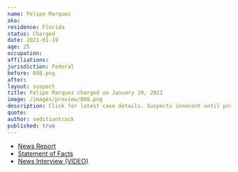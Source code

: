 ```yaml
---
name: Felipe Marquez
aka:
residence: Florida
status: Charged
date: 2021-01-19
age: 25
occupation:
affiliations:
jurisdiction: Federal
before: 088.png
after:
layout: suspect
title: Felipe Marquez charged on January 19, 2021
image: /images/preview/088.png
description: Click for latest case details. Suspects innocent until proven guilty.
quote:
author: seditiontrack
published: true
---
```


- [News Report](https://www.sun-sentinel.com/news/fl-ne-south-florida-arrest-capitol-break-in-20210119-6u2wlop4tfayxmcglbstn3id54-story.html)
- [Statement of Facts](https://www.scribd.com/document/491301441/Man-from-Coral-Springs-charged-in-Capitol-riot)
- [News Interview (VIDEO)](https://miami.cbslocal.com/2021/01/20/felipe-marquez-storm-capitol-rosa-parks-martin-luther-king-moment/)


